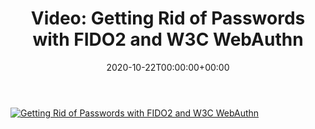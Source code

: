 ﻿---
ref: video-webauthn
title: 'Video: Getting Rid of&nbsp;Passwords with&nbsp;FIDO2 and&nbsp;W3C WebAuthn'
date: '2020-10-22T00:00:00+00:00'
layout: post
permalink: /en/getting-rid-of-passwords-with-fido2-and-w3c-webauthn/
lang: en
image: /assets/images/cover/sector-fido2.avif
tags:
    - 'Azure Active Directory'
    - FIDO
    - Security
    - Video
    - SecTor
---

[![Getting Rid of&nbsp;Passwords with&nbsp;FIDO2 and&nbsp;W3C WebAuthn](/assets/images/cover/sector-fido2.avif)](https://sector.ca/sessions/getting-rid-of-passwords-with-fido2-and-w3c-webauthn/)
